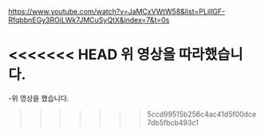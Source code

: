 https://www.youtube.com/watch?v=JaMCxVWtW58&list=PLillGF-RfqbbnEGy3ROiLWk7JMCuSyQtX&index=7&t=0s

<<<<<<< HEAD
위 영상을 따라했습니다.
=======
-위 영상을 했습니다.
>>>>>>> 5ccd99515b256c4ac41d5f00dce7db5fbcb493c1
